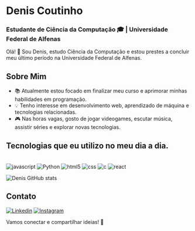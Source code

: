 # Denis Coutinho
### Estudante de Ciência da Computação 🎓 | Universidade Federal de Alfenas

Olá! 👋 Sou Denis, estudo Ciência da Computação e estou prestes a concluir meu último período na Universidade Federal de Alfenas.

## Sobre Mim
- 📚 Atualmente estou focado em finalizar meu curso e aprimorar minhas habilidades em programação.
- 💡 Tenho interesse em desenvolvimento web, aprendizado de máquina e tecnologias relacionadas.
- 🎮 Nas horas vagas, gosto de jogar videogames, escutar música, assistir séries e explorar novas tecnologias.

## Tecnologias que eu utilizo no meu dia a dia.

<div style="display: inline_block"><br/>
 <img align="center" alt="javascript" src="https://img.shields.io/badge/C-00599C?style=for-the-badge&logo=c&logoColor=white" />
 <img align="center" alt="Python" src="https://img.shields.io/badge/Python-3776AB?style=for-the-badge&logo=python&logoColor=white" />
 <img align="center" alt="html5" src="https://img.shields.io/badge/HTML-239120?style=for-the-badge&logo=html5&logoColor=white" />
 <img align="center" alt="css" src="https://img.shields.io/badge/CSS-239120?&style=for-the-badge&logo=css3&logoColor=white" />
 <img align="center" alt="c" src="https://img.shields.io/badge/JavaScript-F7DF1E?style=for-the-badge&logo=javascript&logoColor=black" />
 <img align="center" alt="react" src="https://img.shields.io/badge/React-20232A?style=for-the-badge&logo=react&logoColor=61DAFB" />
</div>

![Denis GitHub stats](https://github-readme-stats.vercel.app/api?username=DenisCoutinho&show_icons=true&theme=dracula)

## Contato
[![Linkedin](https://img.shields.io/badge/LinkedIn-0077B5?style=for-the-badge&logo=linkedin&logoColor=white)](www.linkedin.com/in/denis-coutinho-95ba92263)
[![Instagram](https://img.shields.io/badge/Instagram-E4405F?style=for-the-badge&logo=instagram&logoColor=white)](https://www.instagram.com/deniss_coutinho/)

Vamos conectar e compartilhar ideias! 🚀
